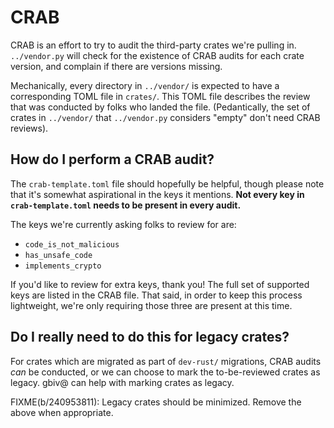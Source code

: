 # CRAB

CRAB is an effort to try to audit the third-party crates we're pulling in.
`../vendor.py` will check for the existence of CRAB audits for each crate
version, and complain if there are versions missing.

Mechanically, every directory in `../vendor/` is expected to have a
corresponding TOML file in `crates/`. This TOML file describes the review that
was conducted by folks who landed the file. (Pedantically, the set of crates in
`../vendor/` that `../vendor.py` considers "empty" don't need CRAB reviews).

## How do I perform a CRAB audit?

The `crab-template.toml` file should hopefully be helpful, though please note
that it's somewhat aspirational in the keys it mentions. **Not every key in
`crab-template.toml` needs to be present in every audit.**

The keys we're currently asking folks to review for are:

- `code_is_not_malicious`
- `has_unsafe_code`
- `implements_crypto`

If you'd like to review for extra keys, thank you! The full set of supported
keys are listed in the CRAB file. That said, in order to keep this process
lightweight, we're only requiring those three are present at this time.

## Do I really need to do this for legacy crates?

For crates which are migrated as part of `dev-rust/` migrations, CRAB audits
_can_ be conducted, or we can choose to mark the to-be-reviewed crates as
legacy. gbiv@ can help with marking crates as legacy.

FIXME(b/240953811): Legacy crates should be minimized. Remove the above when
appropriate.
